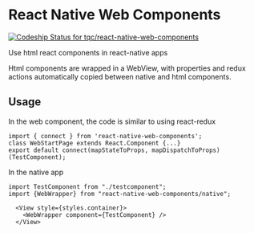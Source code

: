 # React Native Web Components

[ ![Codeship Status for tqc/react-native-web-components](https://app.codeship.com/projects/1c536090-9669-0134-0497-5672ad084bd7/status?branch=master)](https://app.codeship.com/projects/186947)

Use html react components in react-native apps

Html components are wrapped in a WebView, with properties and redux actions automatically copied between native and html components.

## Usage

In the web component, the code is similar to using react-redux

    import { connect } from 'react-native-web-components';
    class WebStartPage extends React.Component {...}
    export default connect(mapStateToProps, mapDispatchToProps)(TestComponent);

In the native app

    import TestComponent from "./testcomponent";
    import {WebWrapper} from "react-native-web-components/native";

      <View style={styles.container}>
        <WebWrapper component={TestComponent} />
      </View>

